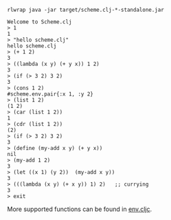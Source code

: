 ```shell
rlwrap java -jar target/scheme.clj-*-standalone.jar

Welcome to Scheme.clj
> 1
1
> "hello scheme.clj"
hello scheme.clj
> (+ 1 2)
3
> ((lambda (x y) (+ y x)) 1 2)
3
> (if (> 3 2) 3 2)
3
> (cons 1 2)
#scheme.env.pair{:x 1, :y 2}
> (list 1 2)
(1 2)
> (car (list 1 2))
1
> (cdr (list 1 2))
(2)
> (if (> 3 2) 3 2)
3
> (define (my-add x y) (+ y x))
nil
> (my-add 1 2)
3
> (let ((x 1) (y 2))  (my-add x y))
3
> (((lambda (x y) (+ x y)) 1) 2)   ;; currying
3
> exit
```

More supported functions can be found in [env.cljc](../src/cljc/scheme/env.cljc).
